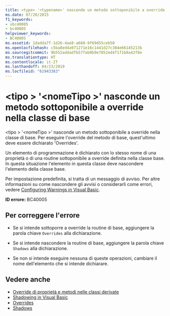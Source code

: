 ```yaml
---
title: <type> '<typename>' nasconde un metodo sottoponibile a override nella classe di base
ms.date: 07/20/2015
f1_keywords:
- vbc40005
- bc40005
helpviewer_keywords:
- BC40005
ms.assetid: 1dadda7f-1d26-4ae8-a668-9f69d55ceb50
ms.openlocfilehash: c5ba8ed4a971271e16c1441d27c384e66145213b
ms.sourcegitcommit: 9b552addadfb57fab0b9e7852ed4f1f1b8a42f8e
ms.translationtype: HT
ms.contentlocale: it-IT
ms.lasthandoff: 04/23/2019
ms.locfileid: "61943383"
---
```

# <a name="type-typename-shadows-an-overridable-method-in-the-base-class"></a>\<tipo > '\<nomeTipo >' nasconde un metodo sottoponibile a override nella classe di base
\<tipo > '\<nomeTipo >' nasconde un metodo sottoponibile a override nella classe di base. Per eseguire l'override del metodo di base, quest'ultimo deve essere dichiarato 'Overrides'.  
  
 Un elemento di programmazione è dichiarato con lo stesso nome di una proprietà o di una routine sottoponibile a override definita nella classe base. In questa situazione l'elemento in questa classe deve nascondere l'elemento della classe base.  
  
 Per impostazione predefinita, si tratta di un messaggio di avviso. Per altre informazioni su come nascondere gli avvisi o considerarli come errori, vedere [Configuring Warnings in Visual Basic](/visualstudio/ide/configuring-warnings-in-visual-basic).  
  
 **ID errore:** BC40005  
  
## <a name="to-correct-this-error"></a>Per correggere l'errore  
  
- Se si intende sottoporre a override la routine di base, aggiungere la parola chiave `Overrides` alla dichiarazione.  
  
- Se si intende nascondere la routine di base, aggiungere la parola chiave `Shadows` alla dichiarazione.  
  
- Se non si intende eseguire nessuna di queste operazioni, cambiare il nome dell'elemento che si intende dichiarare.  
  
## <a name="see-also"></a>Vedere anche

- [Override di proprietà e metodi nelle classi derivate](~/docs/visual-basic/programming-guide/language-features/objects-and-classes/inheritance-basics.md#overriding-properties-and-methods-in-derived-classes)
- [Shadowing in Visual Basic](../../visual-basic/programming-guide/language-features/declared-elements/shadowing.md)
- [Overrides](../../visual-basic/language-reference/modifiers/overrides.md)
- [Shadows](../../visual-basic/language-reference/modifiers/shadows.md)

